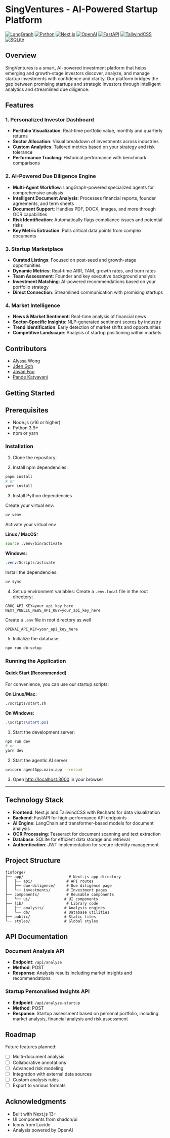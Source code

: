 # SingVentures - AI-Powered Startup Platform
[![LangGraph](https://img.shields.io/badge/LangGraph-FF5700?style=for-the-badge&logo=chainlink&logoColor=white)](https://github.com/langchain-ai/langgraph)
[![Python](https://img.shields.io/badge/Python-3776AB?style=for-the-badge&logo=python&logoColor=white)](https://www.python.org/)
[![Next.js](https://img.shields.io/badge/Next.js-000000?style=for-the-badge&logo=next.js&logoColor=white)](https://nextjs.org/)
[![OpenAI](https://img.shields.io/badge/OpenAI-412991?style=for-the-badge&logo=openai&logoColor=white)](https://openai.com/)
[![FastAPI](https://img.shields.io/badge/FastAPI-009688?style=for-the-badge&logo=fastapi&logoColor=white)](https://fastapi.tiangolo.com/)
[![TailwindCSS](https://img.shields.io/badge/Tailwind_CSS-38B2AC?style=for-the-badge&logo=tailwind-css&logoColor=white)](https://tailwindcss.com/)
[![SQLite](https://img.shields.io/badge/SQLite-003B57?style=for-the-badge&logo=sqlite&logoColor=white)](https://www.sqlite.org/)


## Overview
SingVentures is a smart, AI-powered investment platform that helps emerging and growth-stage investors discover, analyze, and manage startup investments with confidence and clarity. Our platform bridges the gap between promising startups and strategic investors through intelligent analytics and streamlined due diligence.


## Features

### 1. Personalized Investor Dashboard
- **Portfolio Visualization**: Real-time portfolio value, monthly and quarterly returns
- **Sector Allocation**: Visual breakdown of investments across industries
- **Custom Analytics**: Tailored metrics based on your strategy and risk tolerance
- **Performance Tracking**: Historical performance with benchmark comparisons

### 2. AI-Powered Due Diligence Engine
- **Multi-Agent Workflow**: LangGraph-powered specialized agents for comprehensive analysis
- **Intelligent Document Analysis**: Processes financial reports, founder agreements, and term sheets
- **Document Support**: Handles PDF, DOCX, images, and more through OCR capabilities
- **Risk Identification**: Automatically flags compliance issues and potential risks
- **Key Metric Extraction**: Pulls critical data points from complex documents

### 3. Startup Marketplace
- **Curated Listings**: Focused on post-seed and growth-stage opportunities
- **Dynamic Metrics**: Real-time ARR, TAM, growth rates, and burn rates
- **Team Assessment**: Founder and key executive background analysis
- **Investment Matching**: AI-powered recommendations based on your portfolio strategy
- **Direct Connection**: Streamlined communication with promising startups

### 4. Market Intelligence
- **News & Market Sentiment**: Real-time analysis of financial news
- **Sector-Specific Insights**: NLP-generated sentiment scores by industry
- **Trend Identification**: Early detection of market shifts and opportunities
- **Competitive Landscape**: Analysis of startup positioning within markets

## Contributors
* [Alyssa Wong](https://github.com/alyssahx-wong)
* [Jden Goh](https://github.com/jdengoh)
* [Jovan Foo](https://github.com/JoeSJF)
* [Pande Katyayani](https://github.com/KatyayaniPande)


## Getting Started


## Prerequisites
- Node.js (v16 or higher)
- Python 3.9+
- npm or yarn


### Installation

1. Clone the repository:

2. Install npm dependencies:
```bash
pnpm install
# or
yarn install
```

3. Install Python dependencies

Create your virtual env:

```bash
uv venv
```

Activate your virtual env

**Linux / MacOS:**

```bash
source .venv/bin/activate
```

**Windows:**

```powershell
.venv/Scripts/activate
```

Install the dependencies:

```python
uv sync
```

4. Set up environment variables:
Create a `.env.local` file in the root directory:
```env
GROQ_API_KEY=your_api_key_here
NEXT_PUBLIC_NEWS_API_KEY=your_api_key_here
```

Create a `.env` file in root directory as well
```env
OPENAI_API_KEY=your_api_key_here
```

5. Initialize the database:
```bash
npm run db:setup
```

### Running the Application

#### Quick Start (Recommended)

For convenience, you can use our startup scripts:

**On Linux/Mac:**
```bash
./scripts/start.sh
```

**On Windows:**
```powershell
.\scripts\start.ps1
```


1. Start the development server:
```bash
npm run dev
# or
yarn dev
```
2. Start the agentic AI server
```bash
uvicorn agentApp.main:app --reload
```

3. Open [http://localhost:3000](http://localhost:3000) in your browser

---

## Technology Stack

- **Frontend**: Next.js and TailwindCSS with Recharts for data visualization
- **Backend**: FastAPI for high-performance API endpoints
- **AI Engine**: LangChain and transformer-based models for document analysis
- **OCR Processing**: Tesseract for document scanning and text extraction
- **Database**: SQLite for efficient data storage and retrieval
- **Authentication**: JWT implementation for secure identity management

## Project Structure

```
finforge/
├── app/                    # Next.js app directory
│   ├── api/               # API routes
│   ├── due-diligence/     # Due diligence page
│   └── investments/       # Investment pages
├── components/            # Reusable components
│   └── ui/               # UI components
├── lib/                   # Library code
│   ├── analysis/         # Analysis engines
│   └── db/               # Database utilities
├── public/               # Static files
└── styles/               # Global styles
```

## API Documentation

### Document Analysis API
- **Endpoint**: `/api/analyze`
- **Method**: POST
- **Response**: Analysis results including market insights and recommendations

### Startup Personalised Insights API
- **Endpoint**: `/api/analyze-startup`
- **Method**: POST
- **Response**: Startup assessment based on personal portfolio, including market analysis, financial analysis and risk assessment


## Roadmap

Future features planned:
- [ ] Multi-document analysis
- [ ] Collaborative annotations
- [ ] Advanced risk modeling
- [ ] Integration with external data sources
- [ ] Custom analysis rules
- [ ] Export to various formats

## Acknowledgments

- Built with Next.js 13+
- UI components from shadcn/ui
- Icons from Lucide
- Analysis powered by OpenAI
